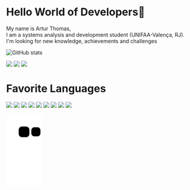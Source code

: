 ### <h1>Hello World of Developers👋</h1>
  
  My name is Artur Thomas,<br> I am a systems analysis and development student (UNIFAA-Valença, RJ).<br>
  I'm looking for new knowledge, achievements and challenges
  

  ![GitHub stats](https://github-readme-stats.vercel.app/api?username=arturthomas&count_private=true)
  
  <div>
  <a href="https://www.instagram.com/artu_thomas/" target="_blank"><img src="https://img.shields.io/badge/-Instagram-%23E4405F?style=for-the-badge&logo=instagram&logoColor=white" target="_blank"></a> 
  <a href = "mailto:arturthomasalmeida123@gmail.com" target="_blank"><img src="https://img.shields.io/badge/-Gmail-%23333?style=for-the-badge&logo=gmail&logoColor=white" target="_blank"></a>
  <a href=https://www.linkedin.com/in/artur-thomas-1b3322a3/" target="_blank"><img src="https://img.shields.io/badge/-LinkedIn-%230077B5?style=for-the-badge&logo=linkedin&logoColor=white" target="_blank"></a> 
  </div>
  
  <h1>Favorite Languages</h1>
  
  <div>
<img src="https://img.shields.io/badge/HTML5-E34F26?style=for-the-badge&logo=html5&logoColor=white" > 
<img src="https://img.shields.io/badge/CSS3-1572B6?style=for-the-badge&logo=css3&logoColor=white" >
<img src="https://img.shields.io/badge/JavaScript-323330?style=for-the-badge&logo=javascript&logoColor=F7DF1E" >
<img src="https://img.shields.io/badge/Python-3776AB?style=for-the-badge&logo=python&logoColor=white" >
<img src="https://img.shields.io/badge/PHP-777BB4?style=for-the-badge&logo=php&logoColor=white" >
<img src="https://img.shields.io/badge/MySQL-00000F?style=for-the-badge&logo=mysql&logoColor=white" >
<img src="https://img.shields.io/badge/Node.js-339933?style=for-the-badge&logo=nodedotjs&logoColor=white" >
<img src="https://img.shields.io/badge/React-20232A?style=for-the-badge&logo=react&logoColor=61DAFB" >
<img src="https://img.shields.io/badge/Xampp-F37623?style=for-the-badge&logo=xampp&logoColor=white" >
  </div>

  
   ![Snake animation](https://github.com/rafaballerini/rafaballerini/blob/output/github-contribution-grid-snake.svg)

<!--
**arturthomas/arturthomas** is a ✨ _special_ ✨ repository because its `README.md` (this file) appears on your GitHub profile.

Here are some ideas to get you started:

- 🔭 I’m currently working on ...
- 🌱 I’m currently learning ...
- 👯 I’m looking to collaborate on ...
- 🤔 I’m looking for help with ...
- 💬 Ask me about ...
- 📫 How to reach me: ...
- 😄 Pronouns: ...
- ⚡ Fun fact: ...

-->
